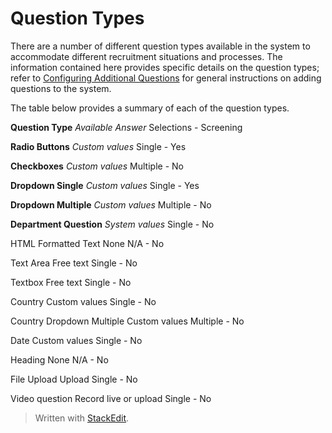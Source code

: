 # Question Types

There are a number of different question types available in the system to accommodate different recruitment situations and processes. The information contained here provides specific details on the question types; refer to  [Configuring Additional Questions](additional_questions.htm)  for general instructions on adding questions to the system.

The table below provides a summary of each of the question types.

**Question Type**
*Available Answer*
Selections - Screening

**Radio Buttons**
*Custom values*
Single - Yes

**Checkboxes**
*Custom values*
Multiple - No

**Dropdown Single**
*Custom values*
Single - Yes

**Dropdown Multiple**
*Custom values*
Multiple - No

**Department Question**
*System values*
Single - No

HTML Formatted Text
None
N/A - No

Text Area
Free text
Single - No

Textbox
Free text
Single - No

Country
Custom values
Single - No

Country Dropdown Multiple
Custom values
Multiple - No

Date
Custom values
Single - No

Heading
None
N/A - No

File Upload
Upload
Single - No

Video question
Record live or upload
Single - No

> Written with [StackEdit](https://stackedit.io/).
<!--stackedit_data:
eyJoaXN0b3J5IjpbLTQyMDU3OTQwOSwxMTMxOTEyNDM1XX0=
-->